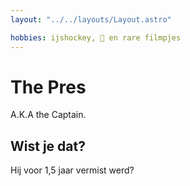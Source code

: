 ```yaml
---
layout: "../../layouts/Layout.astro"

hobbies: ijshockey, 🍌 en rare filmpjes
---
```


# The Pres

A.K.A the Captain.

## Wist je dat?

Hij voor 1,5 jaar vermist werd?
